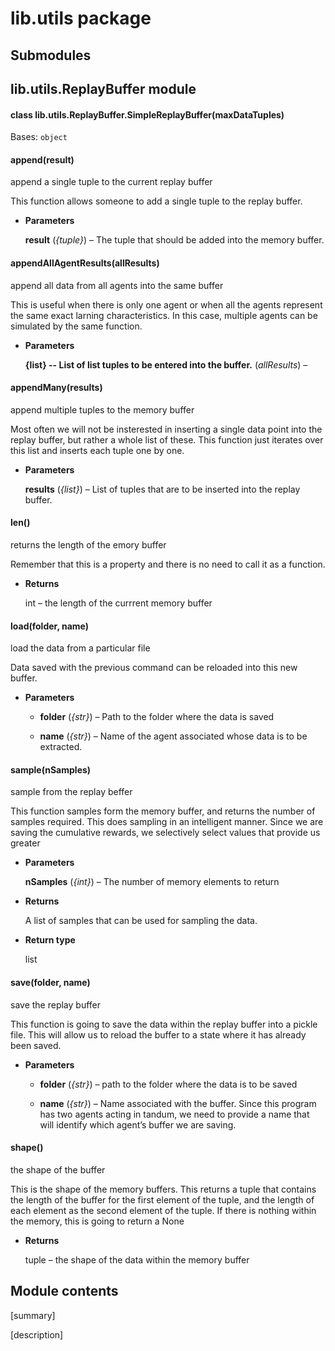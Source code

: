 # lib.utils package

## Submodules

## lib.utils.ReplayBuffer module


#### class lib.utils.ReplayBuffer.SimpleReplayBuffer(maxDataTuples)
Bases: `object`


#### append(result)
append a single tuple to the current replay buffer

This function allows someone to add a single tuple to
the replay buffer.


* **Parameters**

    **result** (*{tuple}*) – The tuple that should be added into the memory buffer.



#### appendAllAgentResults(allResults)
append all data from all agents into the same buffer

This is useful when there is only one agent or when all the agents represent
the same exact larning characteristics. In this case, multiple agents can be
simulated by the same function.


* **Parameters**

    **{list} -- List of list tuples to be entered into the buffer.** (*allResults*) – 



#### appendMany(results)
append multiple tuples to the memory buffer

Most often we will not be insterested in inserting a single data point
into the replay buffer, but rather a whole list of these. This function
just iterates over this list and inserts each tuple one by one.


* **Parameters**

    **results** (*{list}*) – List of tuples that are to be inserted into the replay buffer.



#### len()
returns the length of the emory buffer

Remember that this is a property and there is no need
to call it as a function.


* **Returns**

    int – the length of the currrent memory buffer



#### load(folder, name)
load the data from a particular file

Data saved with the previous command can be reloaded into this new buffer.


* **Parameters**

    * **folder** (*{str}*) – Path to the folder where the data is saved

    * **name** (*{str}*) – Name of the agent associated whose data is to be extracted.



#### sample(nSamples)
sample from the replay beffer

This function samples form the memory buffer, and returns the number of
samples required. This does sampling in an intelligent manner. Since we are
saving the cumulative rewards, we selectively select values that provide
us greater


* **Parameters**

    **nSamples** (*{int}*) – The number of memory elements to return



* **Returns**

    A list of samples that can be used for sampling the data.



* **Return type**

    list



#### save(folder, name)
save the replay buffer

This function is going to save the data within the replay buffer
into a pickle file. This will allow us to reload the buffer to
a state where it has already been saved.


* **Parameters**

    * **folder** (*{str}*) – path to the folder where the data is to be saved

    * **name** (*{str}*) – Name associated with the buffer. Since this program has two agents
      acting in tandum, we need to provide a name that will identify which
      agent’s buffer we are saving.



#### shape()
the shape of the buffer

This is the shape of the memory buffers. This returns
a tuple that contains the length of the buffer for the
first element of the tuple, and the length of each element
as the second element of the tuple. If there is nothing
within the memory, this is going to return a None


* **Returns**

    tuple – the shape of the data within the memory buffer


## Module contents

[summary]

[description]
